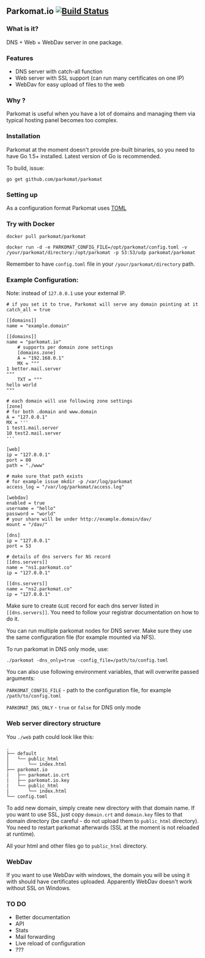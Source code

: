 Parkomat.io [![Build Status](https://travis-ci.org/parkomat/parkomat.svg?branch=master)](https://travis-ci.org/parkomat/parkomat)
-----------------------------------------------------------------------------------------------------------------------------------

### What is it?

DNS + Web + WebDav server in one package.

### Features

- DNS server with catch-all function 
- Web server with SSL support (can run many certificates on one IP)
- WebDav for easy upload of files to the web

### Why ?

Parkomat is useful when you have a lot of domains and managing them via typical hosting panel becomes too complex.

### Installation

Parkomat at the moment doesn't provide pre-built binaries, so you need to have Go 1.5+ installed. Latest version of Go is recommended.

To build, issue:

```
go get github.com/parkomat/parkomat
```

### Setting up

As a configuration format Parkomat uses [TOML](https://github.com/toml-lang/toml)

### Try with Docker

```
docker pull parkomat/parkomat
```

```
docker run -d -e PARKOMAT_CONFIG_FILE=/opt/parkomat/config.toml -v /your/parkomat/directory:/opt/parkomat -p 53:53/udp parkomat/parkomat
```

Remember to have `config.toml` file in your `/your/parkomat/directory` path.

### Example Configuration:

Note: instead of `127.0.0.1` use your external IP.

```
# if you set it to true, Parkomat will serve any domain pointing at it
catch_all = true

[[domains]]
name = "example.domain"

[[domains]]
name = "parkomat.io"
	# supports per domain zone settings
	[domains.zone]
	A = "192.168.0.1"
	MX = """
1 better.mail.server
"""
	TXT = """
hello world
"""

# each domain will use following zone settings
[zone]
# for both .domain and www.domain
A = "127.0.0.1"
MX = '''
1 test1.mail.server
10 test2.mail.server
'''

[web]
ip = "127.0.0.1"
port = 80
path = "./www"

# make sure that path exists
# for example issue mkdir -p /var/log/parkomat
access_log = "/var/log/parkomat/access.log"

[webdav]
enabled = true
username = "hello"
password = "world"
# your share will be under http://example.domain/dav/
mount = "/dav/"

[dns]
ip = "127.0.0.1"
port = 53

# details of dns servers for NS record
[[dns.servers]]
name = "ns1.parkomat.co"
ip = "127.0.0.1"

[[dns.servers]]
name = "ns2.parkomat.co"
ip = "127.0.0.1"
```

Make sure to create `GLUE` record for each dns server listed in `[[dns.servers]]`. You need to follow your registrar documentation on how to do it.

You can run multiple parkomat nodes for DNS server. Make sure they use the same configuration file (for example mounted via NFS).

To run parkomat in DNS only mode, use:

```
./parkomat -dns_only=true -config_file=/path/to/config.toml
```

You can also use following environment variables, that will overwrite passed arguments:

`PARKOMAT_CONFIG_FILE` - path to the configuration file, for example `/path/to/config.toml`

`PARKOMAT_DNS_ONLY` - `true` or `false` for DNS only mode

### Web server directory structure

You `./web` path could look like this:

```
.
├── default
│   └── public_html
│       └── index.html
├── parkomat.io
|   ├── parkomat.io.crt
|   ├── parkomat.io.key
|   └── public_html
|       └── index.html
└── config.toml
```

To add new domain, simply create new directory with that domain name.
If you want to use SSL, just copy `domain.crt` and `domain.key` files to that domain directory (be careful - do not upload them to `public_html` directory). You need to restart parkomat afterwards (SSL at the moment is not reloaded at runtime).

All your html and other files go to `public_html` directory.

### WebDav

If you want to use WebDav with windows, the domain you will be using it with should have certificates uploaded. Apparently WebDav doesn't work without SSL on Windows.

### TO DO

- Better documentation
- API
- Stats
- Mail forwarding
- Live reload of configuration
- ???

